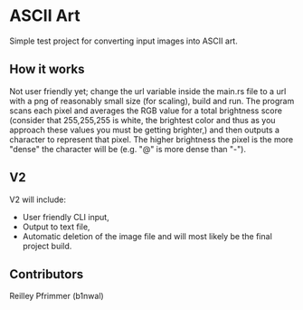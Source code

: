# ASCII Art

Simple test project for converting input images into ASCII art.

## How it works

Not user friendly yet; change the url variable inside the main.rs file to a url with a png of reasonably small size (for scaling), build and run.
The program scans each pixel and averages the RGB value for a total brightness score (consider that 255,255,255 is white, the brightest color and thus as you approach these values you must be getting brighter,) and then outputs a character to represent that pixel. The higher brightness the pixel is the more "dense" the character will be (e.g. "@" is more dense than "-").

## V2

V2 will include:  
* User friendly CLI input,
* Output to text file,
* Automatic deletion of the image file
and will most likely be the final project build.

## Contributors

Reilley Pfrimmer (b1nwal)
